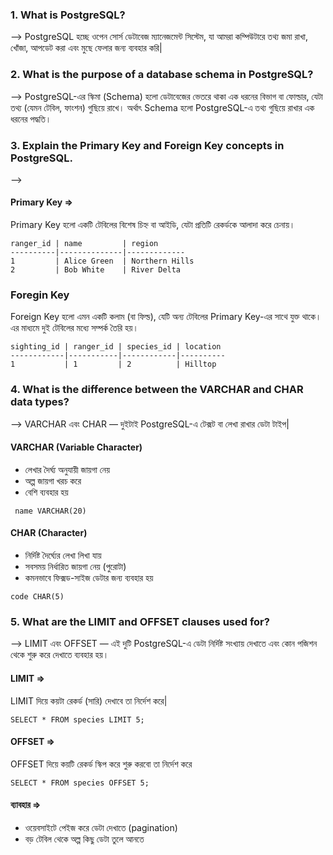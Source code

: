 ### 1. What is PostgreSQL?
--> PostgreSQL হচ্ছে  ওপেন সোর্স ডেটাবেজ ম্যানেজমেন্ট সিস্টেম, যা আমরা কম্পিউটারে তথ্য জমা রাখা, খোঁজা, আপডেট করা এবং মুছে ফেলার জন্য ব্যবহার করি|
### 2. What is the purpose of a database schema in PostgreSQL?
--> PostgreSQL-এর স্কিমা (Schema) হলো ডেটাবেজের ভেতরে থাকা এক ধরনের বিভাগ বা ফোল্ডার, যেটা তথ্য (যেমন টেবিল, ফাংশন) গুছিয়ে রাখে। অর্থাৎ Schema হলো PostgreSQL-এ তথ্য গুছিয়ে রাখার এক ধরনের
পদ্ধতি।
### 3. Explain the Primary Key and Foreign Key concepts in PostgreSQL.
--> 
#### Primary Key =>
Primary Key হলো একটি টেবিলের বিশেষ চিহ্ন বা আইডি, যেটা প্রতিটি রেকর্ডকে আলাদা করে চেনায়।
```
ranger_id | name         | region
----------|--------------|-------------
1         | Alice Green  | Northern Hills
2         | Bob White    | River Delta
```
### Foregin Key 
Foreign Key হলো এমন একটি কলাম (বা ফিল্ড), যেটি অন্য টেবিলের Primary Key-এর সাথে যুক্ত থাকে। এর মাধ্যমে দুই টেবিলের মধ্যে সম্পর্ক তৈরি হয়।
```
sighting_id | ranger_id | species_id | location
------------|-----------|------------|----------
1           | 1         | 2          | Hilltop
```
 ### 4. What is the difference between the VARCHAR and CHAR data types?
 --> VARCHAR এবং CHAR — দুইটাই PostgreSQL-এ টেক্সট বা লেখা রাখার ডেটা টাইপ|
 #### VARCHAR (Variable Character)
 - লেখার দৈর্ঘ্য অনুযায়ী জায়গা নেয়
 - অল্প জায়গা খরচ করে
 - বেশি ব্যবহার হয়
```
 name VARCHAR(20)
```
#### CHAR (Character)
- নির্দিষ্ট দৈর্ঘ্যের লেখা লিখা যায়
- সবসময় নির্ধারিত জায়গা নেয় (পুরোটা)
- কমনভাবে ফিক্সড-সাইজ ডেটার জন্য ব্যবহার হয়
```
code CHAR(5)
```
### 5. What are the LIMIT and OFFSET clauses used for?
--> LIMIT এবং OFFSET — এই দুটি PostgreSQL-এ ডেটা নির্দিষ্ট সংখ্যায় দেখাতে এবং কোন পজিশন থেকে শুরু করে দেখাতে ব্যবহার হয়।
#### LIMIT =>
LIMIT দিয়ে  কয়টা রেকর্ড (সারি) দেখাবে তা নির্দেশ করে|
```
SELECT * FROM species LIMIT 5;
```
#### OFFSET =>
OFFSET দিয়ে কয়টি রেকর্ড স্কিপ করে শুরু করবো তা নির্দেশ করে
```
SELECT * FROM species OFFSET 5;
```
#### ব্যাবহার =>
- ওয়েবসাইটে পেইজ করে ডেটা দেখাতে (pagination)
- বড় টেবিল থেকে অল্প কিছু ডেটা তুলে আনতে


 
